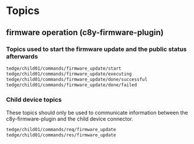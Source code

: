 # Topics

## firmware operation (c8y-firmware-plugin)

### Topics used to start the firmware update and the public status afterwards

```sh
tedge/child01/commands/firmware_update/start
tedge/child01/commands/firmware_update/executing
tedge/child01/commands/firmware_update/done/successful
tedge/child01/commands/firmware_update/done/failed
```

### Child device topics

These topics should only be used to communicate information between the c8y-firmware-plugin and the child device connector.

```sh
tedge/child01/commands/req/firmware_update
tedge/child01/commands/res/firmware_update
```
